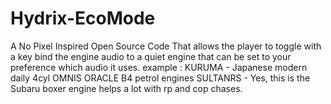 # Hydrix-EcoMode
A No Pixel Inspired Open Source Code That allows the player to toggle with a key bind the engine audio to a quiet engine that can be set to your preference which audio it uses. example : KURUMA - Japanese modern daily 4cyl OMNIS ORACLE  B4 petrol engines SULTANRS - Yes, this is the Subaru boxer engine  helps a lot with rp and cop chases.
